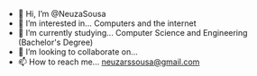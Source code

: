 - 👋 Hi, I’m @NeuzaSousa
- 👀 I’m interested in... Computers and the internet
- 🌱 I’m currently studying... Computer Science and Engineering (Bachelor's Degree)
- 💞️ I’m looking to collaborate on... 
- 📫 How to reach me... neuzarssousa@gmail.com

<!---
NeuzaSousa/NeuzaSousa is a ✨ special ✨ repository because its `README.md` (this file) appears on your GitHub profile.
You can click the Preview link to take a look at your changes.
--->
